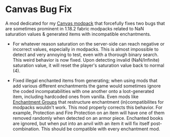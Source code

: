 # Canvas Bug Fix

A mod dedicated for my [Canvas modpack](https://github.com/ConqAra/Canvas) that forcefully fixes two bugs that are sometimes prominent in 1.18.2 fabric modpacks related to NaN saturation values & generated items with incompatible enchantments.

- For whatever reason saturation on the server-side can reach negative or incorrect values, especially in modpacks. This is almost impossible to detect and very annoying to test, even with a thorough binary search. This weird behavior is now fixed. Upon detecting invalid (NaN/Infinite) saturation value, it will reset the player's saturation value back to normal (4).

- Fixed illegal enchanted items from generating; when using mods that add various different enchantments the game would sometimes ignore the coded incompatabilities with one another onto a loot-generated item, including hardcoded ones from vanilla. Even mods like [Enchantment Groups](https://modrinth.com/mod/enchantmentgroups) that restructure enchantment (in)compatibilites for modpacks wouldn't work. This mod properly corrects this behavior. For example, Protection and Fire Protection on an item will have one of them removed randomly when detected on an armor piece. Enchanted books are ignored, but when put into an anvil with an item it will fix itself post-combination. This should be compatible with every enchantment mod.
